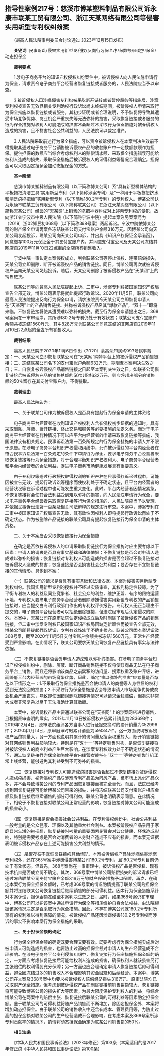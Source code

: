 ## 指导性案例217号：慈溪市博某塑料制品有限公司诉永康市联某工贸有限公司、浙江天某网络有限公司等侵害实用新型专利权纠纷案   

　　（最高人民法院审判委员会讨论通过 2023年12月15日发布）

　　**关键词**  民事诉讼/侵害实用新型专利权/反向行为保全/担保数额/固定担保金/动态担保金

　　**裁判要点**

　　1.涉电子商务平台的知识产权侵权纠纷案件中，被诉侵权人向人民法院申请行为保全，请求责令电子商务平台经营者恢复链接或者服务的，人民法院应当予以审查。

　　2.被诉侵权人因涉嫌侵害专利权被采取断开链接或者暂停服务等措施后，涉案专利权被宣告无效但相关专利确权行政诉讼尚未终结期间，被诉侵权人申请采取行为保全措施以恢复链接或者服务，其初步证明或者合理说明，不予恢复将导致其遭受市场竞争优势、商业机会严重丧失等无法弥补的损害，采取恢复链接或者服务的行为保全措施对权利人可能造成的损害不会超过不采取行为保全措施对被诉侵权人造成的损害，且不损害社会公共利益的，人民法院可以裁定准许。

　　3.人民法院采取前述行为保全措施，可以责令被诉侵权人在本案判决生效前不得提取其通过电子商务平台销售被诉侵权产品的收款账户中一定数额款项作为担保。提供担保的数额应当综合考虑权利人的赔偿请求额、采取保全措施错误可能给权利人造成的损失、采取保全措施后被诉侵权人的可得利益等情况合理确定。担保金可以采取固定担保金加动态担保金的方式。

　　**基本案情**

　　慈溪市博某塑料制品有限公司（以下简称博某公司）系“具有新型桶体结构的平板拖把清洁工具”实用新型专利（以下简称涉案专利）及“一种用于平板拖把挤水和清洗的拖把桶”实用新型专利（以下简称180.2号专利）的专利权人。博某公司认为永康市联某工贸有限公司（以下简称联某公司）在浙江天某网络有限公司（以下简称天某公司）经营的“天某网”上销售的拖把神器构成对上述两专利权的侵犯，故向浙江省宁波市中级人民法院（以下简称宁波中院）提起本案及另案案号为（2019）浙02知民初368号（以下简称368号案）两起诉讼。宁波中院依博某公司的财产保全申请两案各冻结联某公司支付宝账户余额316万元。因博某公司向天某公司发起投诉，联某公司向天某公司申诉，并出具《知识产权保证金承诺函》，同意缴存100万元保证金于其支付宝账户内，并同意支付宝公司及天某公司冻结其网店自2019年11月10日22点起的全店所有销售收入。

　　宁波中院一审认定本案侵权成立，判令联某公司等停止侵权、连带赔偿损失，天某公司立即删除、断开被诉侵权产品的销售链接。同日，博某公司再次就被诉侵权产品向天某公司发起投诉。随后，天某公司删除了被诉侵权产品在“天某网”上的销售链接。

　　联某公司等向最高人民法院提起上诉。二审中，涉案专利权被国家知识产权局宣告全部无效，博某公司表示将就此提起行政诉讼。2020年11月5日，联某公司向最高人民法院提出反向行为保全申请，请求法院责令天某公司立即恢复申请人在“天某网”上的产品销售链接。并称被诉侵权产品系其“爆款产品”，“双十一”即将来临，不恢复链接将使其遭受难以弥补的损失。截至行为保全申请提出之日，368号案尚在一审审理中，其所涉180.2号专利仍处于有效状态；联某公司支付宝账户余额共被冻结1560万元，其中828万元为联某公司同意冻结的其网店自2019年11月10日22点起的全店所有销售收入。

　　**裁判结果**

　　最高人民法院于2020年11月6日作出（2020）最高法知民终993号民事裁定：一、天某公司立即恢复联某公司在“天某网”购物平台上的被诉侵权产品销售链接；二、冻结联某公司名下的支付宝账户余额632万元，期限至本案判决生效之日；三、自恢复被诉侵权产品销售链接之日起至本案判决生效之日，如联某公司恢复链接后被诉侵权产品的销售总额的50%超过632万元，则应将超出部分的销售额的50%留存在其支付宝账户内，不得提取。

　　**裁判理由**

　　最高人民法院认为：

　　一、关于联某公司作为被诉侵权人是否具有提起行为保全申请的主体资格

　　电子商务平台经营者在收到知识产权权利人含有侵权初步证据的通知时，具有采取删除、屏蔽、断开链接、终止交易和服务等必要措施的法定义务。而对于电子商务平台经营者在何种情况下可以应平台内经营者的申请采取恢复链接等措施，我国法律没有相关规定。民事诉讼法第一百条所规定的行为保全措施的申请人并不限于原告。在涉电子商务平台知识产权侵权纠纷中，允许被诉侵权的平台内经营者在符合民事诉讼法第一百条规定的条件下申请行为保全，要求电子商务平台经营者采取恢复链接等行为保全措施，对于合理平衡知识产权权利人、电子商务平台经营者和平台内经营者的合法利益，促进电子商务市场健康发展具有重要意义。

　　由于专利权等通过行政授权取得权利的知识产权在民事侵权诉讼过程中，可能因被宣告无效、提起行政诉讼等程序而使权利处于不确定状态，且平台内经营者的经营状况等在诉讼过程中也可能发生重大变化。此时，平台内经营者因情况紧急，不恢复链接将会使其合法利益受到难以弥补的损害，向人民法院申请行为保全，要求电子商务平台经营者采取恢复链接等行为保全措施的，人民法院应当予以受理，并依据民事诉讼法第一百条及相关司法解释的规定进行审查。本案中，涉案专利在二审中被国家知识产权局宣告无效，其有效性因权利人即将提起行政诉讼而处于不确定状态。作为被删除产品链接的联某公司具有提起恢复链接行为保全申请的主体资格。

　　二、关于本案应否采取恢复链接行为保全措施

　　在确定是否依被诉侵权人的申请采取恢复链接行为保全措施时应主要考虑以下因素：申请人的请求是否具有事实基础和法律依据；不恢复链接是否会对申请人造成难以弥补的损害；恢复链接对专利权人可能造成的损害是否会超过不恢复链接对被诉侵权人造成的损害；恢复链接是否会损害社会公共利益；是否存在不宜恢复链接的其他情形。具体到本案：

　　（一）联某公司的请求是否具有事实基础和法律依据。本案为侵害实用新型专利权纠纷。我国实用新型专利的授权并不经过实质审查，其权利稳定性较弱。为了平衡专利权人的利益及同业竞争者、社会公众的利益，维护正常、有序的网络运营环境，专利权人要求电子商务平台经营者删除涉嫌侵害实用新型专利权的产品销售链接时，应当提交由专利行政部门作出的专利权评价报告。专利权人无正当理由不提交的，电子商务平台经营者可以拒绝删除链接，但法院经审理后认定侵权的除外。本案中，天某公司在原审法院认定侵权成立后及时删除了被诉侵权产品的销售链接，但二审中涉案专利权已被国家知识产权局因缺乏新颖性而被宣告全部无效，博某公司即将提起行政诉讼，专利有效性处于不确定状态。联某公司因本案诉讼及368号案，截至2020年11月5日支付宝账户余额共被冻结1560万元，正常生产经营受到严重影响。在此情况下，联某公司要求天某公司恢复产品链接具有事实与法律依据。

　　（二）不恢复链接是否会对申请人造成难以弥补的损害。在涉电子商务平台知识产权侵权纠纷中，删除、屏蔽、断开商品销售链接不仅将使该商品无法在电子商务平台上销售，而且还将影响该商品之前累积的访问量、搜索权重及账户评级，进而降低平台内经营者的市场竞争优势。因此，确定“难以弥补的损害”应考量是否存在以下情形之一：1.不采取行为保全措施是否会使申请人的商誉等人身性质的权利受到无法挽回的损害；2.不采取行为保全措施是否会导致申请人市场竞争优势或商业机会严重丧失，导致即使因错误删除链接等情况可以请求金钱赔偿，但损失非常大或者非常复杂以至于无法准确计算其数额。

　　本案中，被诉侵权产品主要通过联某公司在“天某网”上的涉案网店进行销售，且根据原审查明的事实，2019年11月13日被诉侵权产品累计销量为283693件；2019年12月4日，原审法院组织各方当事人进行证据交换时的累计销量为352996件；2020年1月13日，原审庭审时的累计销量为594347件。这一方面说明被诉侵权产品的销量大，另一方面也说明其累计的访问量及搜索权重较大，断开销售链接对其网络销售利益影响较大。特别是在“双十一”等特定销售时机，是否恢复链接将对被诉侵权人的商业利益产生巨大影响。在涉案专利权效力处于不确定状态的情况下，通过恢复链接行为保全措施使平台内经营者能够在“双十一”等特定销售时机正常上线经营，能够避免其利益受到不可弥补的损害。

　　（三）恢复链接对专利权人可能造成的损害是否会超过不恢复链接对被诉侵权人造成的损害。被诉侵权产品与涉案专利产品虽为同类产品，但市场上类似产品众多，并不会导致博某公司的专利产品因恢复链接而被完全替代。而且，法院已经考虑到因恢复链接可能给博某公司带来的损失，并将冻结联某公司支付宝账户相应金额及恢复链接后继续销售的部分可得利益，联某公司也明确表示同意。在此情况下，相较于不恢复链接对联某公司正常经营的影响，恢复链接对博某公司可能造成的损害较小。

　　（四）恢复链接是否会损害社会公共利益。在专利侵权纠纷中，社会公共利益一般考量的是公众健康、环保以及其他重大社会利益。本案被诉侵权产品系用于家庭日常生活的拖把桶，恢复链接时考量的重要因素是否会对公众健康、环保造成影响，特别是需要考虑是否会对消费者的人身财产造成不应有的损害，而本案无证据表明被诉侵权产品存在上述可能损害公共利益的情形。

　　（五）是否存在不宜恢复链接的其他情形。本案被诉侵权产品除涉嫌侵害涉案专利权外，还在368号案中涉嫌侵害博某公司180.2号专利，且180.2号专利目前仍处于有效状态。但首先，368号案尚在一审审理中，被诉侵权产品是否侵权、现有技术抗辩是否成立尚不确定。其次，368号案中博某公司赔偿损失的诉讼请求已经通过冻结联某公司支付宝账户余额316万元的财产保全措施予以保障。再次，在确定本案行为保全担保金额时，已考虑368号案的情况酌情提高了联某公司的担保金额并将冻结联某公司恢复链接后继续销售的部分可得利益。因本行为保全措施系针对本案诉讼，担保金额冻结至本案判决生效之日，届时，如果368号案仍在审理中，博某公司可以在该案中通过申请行为保全等措施维护自身合法权益，由法院根据该案情况决定是否采取行为保全措施。因此，不存在博某公司就180.2号专利所享有的权利难以得到保障的情况。被诉侵权产品还因涉嫌侵害180.2号专利权而涉诉的事实不影响本案行为保全措施的采取。

　　**三、关于担保金额的确定**

　　行为保全担保金额的确定既要合理又要有效。既要考虑行为保全措施实施后对被申请人可能造成的损害，也要防止过高的担保金额对申请人的生产经营造成不合理影响。在涉电子商务平台专利侵权纠纷中，恢复链接行为保全措施担保金额的确定，一方面应考虑恢复链接后可能给权利人造成的损害，确保权利人就该损害另行主张赔偿的权利得到充分保障；另一方面也应合理确定申请人恢复链接后的可得利益，避免因冻结过多的销售收入不合理影响其资金回笼和后续经营。本案中，博某公司在本案及368号案中均要求被诉侵权人赔偿经济损失316万元，原审法院均已采取财产保全措施。但考虑到被诉侵权产品在删除链接前销售数额较大、恢复链接将可能导致博某公司的损失扩大等因素，为最大限度保护专利权人的利益，将综合博某公司在两案中的赔偿主张、恢复链接后联某公司的可得利益等因素酌定担保金额。鉴于联某公司的可得利益将随产品销售而不断增加，除固定担保金外，本案将增加动态担保金。由于联某公司的销售收入中还含有成本、管理费用等，为防止过高的担保金额对联某公司的生产经营造成不合理影响，在考虑本案及368号案所涉专利贡献率的情况下，酌情将动态担保金确定为联某公司销售额的50%。

　　**相关法条**

　　《中华人民共和国民事诉讼法》（2023年修正）第103条（本案适用的是2017年修正的《中华人民共和国民事诉讼法》第100条）
